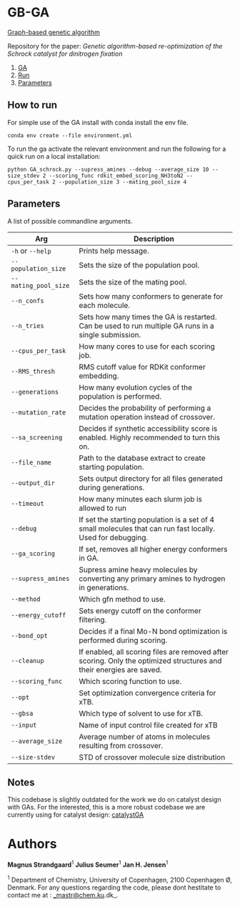 # GB-GA

[Graph-based genetic algorithm](http://dx.doi.org/10.1039/C8SC05372C)

Repository for the paper: _Genetic algorithm-based re-optimization of the Schrock catalyst for dinitrogen fixation_

1. [GA](#gb-ga)
2. [Run](#how-to-run)
3. [Parameters](#parameters)

## How to run

For simple use of the GA install with conda install the env file.

    conda env create --file environment.yml

To run the ga activate the relevant environment and run the following for a quick run on a local installation:

```
python GA_schrock.py --supress_amines --debug --average_size 10 --size_stdev 2 --scoring_func rdkit_embed_scoring_NH3toN2 --cpus_per_task 2 --population_size 3 --mating_pool_size 4
```

## Parameters

A list of possible commandline arguments.

| Arg                  | Description                                                                                                          |
| -------------------- | -------------------------------------------------------------------------------------------------------------------- |
| `-h` or `--help`     | Prints help message.                                                                                                 |
| `--population_size`  | Sets the size of the population pool.                                                                                |
| `--mating_pool_size` | Sets the size of the mating pool.                                                                                    |
| `--n_confs`          | Sets how many conformers to generate for each molecule.                                                              |
| `--n_tries`          | Sets how many times the GA is restarted. Can be used to run multiple GA runs in a single submission.                 |
| `--cpus_per_task`    | How many cores to use for each scoring job.                                                                          |
| `--RMS_thresh`       | RMS cutoff value for RDKit conformer embedding.                                                                      |
| `--generations`      | How many evolution cycles of the population is performed.                                                            |
| `--mutation_rate`    | Decides the probability of performing a mutation operation instead of crossover.                                     |
| `--sa_screening`     | Decides if synthetic accessibility score is enabled. Highly recommended to turn this on.                             |
| `--file_name`        | Path to the database extract to create starting population.                                                          |
| `--output_dir`       | Sets output directory for all files generated during generations.                                                    |
| `--timeout`          | How many minutes each slurm job is allowed to run                                                                    |
| `--debug`            | If set the starting population is a set of 4 small molecules that can run fast locally. Used for debugging.          |
| `--ga_scoring`       | If set, removes all higher energy conformers in GA.                                                                  |
| `--supress_amines`   | Supress amine heavy molecules by converting any primary amines to hydrogen in generations.                           |
| `--method`           | Which gfn method to use.                                                                                             |
| `--energy_cutoff`    | Sets energy cutoff on the conformer filtering.                                                                       |
| `--bond_opt`         | Decides if a final Mo-N bond optimization is performed during scoring.                                               |
| `--cleanup`          | If enabled, all scoring files are removed after scoring. Only the optimized structures and their energies are saved. |
| `--scoring_func`     | Which scoring function to use.                                                                                       |
| `--opt`              | Set optimization convergence criteria for xTB.                                                                       |
| `--gbsa`             | Which type of solvent to use for xTB.                                                                                |
| `--input`            | Name of input control file created for xTB                                                                           |
| `--average_size`     | Average number of atoms in molecules resulting from crossover.                                                       |
| `--size-stdev`       | STD of crossover molecule size distribution                                                                          |

## Notes

This codebase is slightly outdated for the work we do on catalyst design with GAs. For the interested, this is a more robust codebase we are currently using for catalyst design: [catalystGA](https://github.com/juius/catalystGA)

# Authors

**Magnus Strandgaard**<sup>1</sup>
**Julius Seumer**<sup>1</sup>
**Jan H. Jensen**<sup>1</sup>

<sup>1</sup> Department of Chemistry, University of Copenhagen, 2100 Copenhagen Ø, Denmark.
For any questions regarding the code, please dont hestitate to contact me at : _mastr@chem.ku.dk_.
